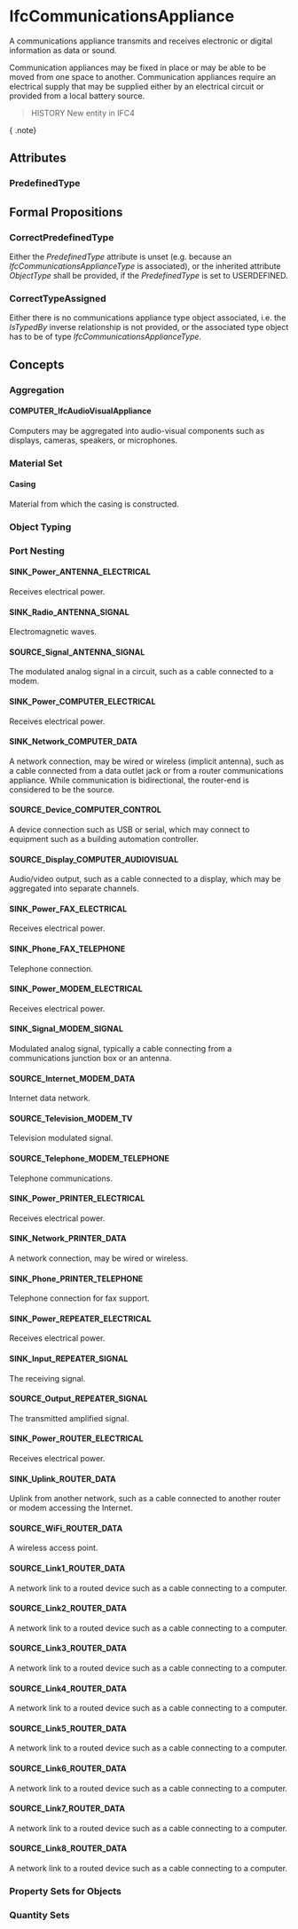 # IfcCommunicationsAppliance

A communications appliance transmits and receives electronic or digital information as data or sound.
<!-- end of short definition -->

Communication appliances may be fixed in place or may be able to be moved from one space to another. Communication appliances require an electrical supply that may be supplied either by an electrical circuit or provided from a local battery source.

> HISTORY New entity in IFC4

{ .note}
>

## Attributes

### PredefinedType


## Formal Propositions

### CorrectPredefinedType
Either the _PredefinedType_ attribute is unset (e.g. because an _IfcCommunicationsApplianceType_ is associated), or the inherited attribute _ObjectType_ shall be provided, if the _PredefinedType_ is set to USERDEFINED.

### CorrectTypeAssigned
Either there is no communications appliance type object associated, i.e. the _IsTypedBy_ inverse relationship is not provided, or the associated type object has to be of type _IfcCommunicationsApplianceType_.

## Concepts

### Aggregation



#### COMPUTER_IfcAudioVisualAppliance

Computers may be aggregated into audio-visual components such as displays, cameras, speakers, or microphones.

### Material Set



#### Casing

Material from which the casing is constructed.

### Object Typing



### Port Nesting



#### SINK_Power_ANTENNA_ELECTRICAL

Receives electrical power.

#### SINK_Radio_ANTENNA_SIGNAL

Electromagnetic waves.

#### SOURCE_Signal_ANTENNA_SIGNAL

The modulated analog signal in a circuit, such as a cable connected to a modem.

#### SINK_Power_COMPUTER_ELECTRICAL

Receives electrical power.

#### SINK_Network_COMPUTER_DATA

A network connection, may be wired or wireless (implicit antenna), such as a cable connected from a data outlet jack or from a router communications appliance. While communication is bidirectional, the router-end is considered to be the source.

#### SOURCE_Device_COMPUTER_CONTROL

A device connection such as USB or serial, which may connect to equipment such as a building automation controller.

#### SOURCE_Display_COMPUTER_AUDIOVISUAL

Audio/video output, such as a cable connected to a display, which may be aggregated into separate channels.

#### SINK_Power_FAX_ELECTRICAL

Receives electrical power.

#### SINK_Phone_FAX_TELEPHONE

Telephone connection.

#### SINK_Power_MODEM_ELECTRICAL

Receives electrical power.

#### SINK_Signal_MODEM_SIGNAL

Modulated analog signal, typically a cable connecting from a communications junction box or an antenna.

#### SOURCE_Internet_MODEM_DATA

Internet data network.

#### SOURCE_Television_MODEM_TV

Television modulated signal.

#### SOURCE_Telephone_MODEM_TELEPHONE

Telephone communications.

#### SINK_Power_PRINTER_ELECTRICAL

Receives electrical power.

#### SINK_Network_PRINTER_DATA

A network connection, may be wired or wireless.

#### SINK_Phone_PRINTER_TELEPHONE

Telephone connection for fax support.

#### SINK_Power_REPEATER_ELECTRICAL

Receives electrical power.

#### SINK_Input_REPEATER_SIGNAL

The receiving signal.

#### SOURCE_Output_REPEATER_SIGNAL

The transmitted amplified signal.

#### SINK_Power_ROUTER_ELECTRICAL

Receives electrical power.

#### SINK_Uplink_ROUTER_DATA

Uplink from another network, such as a cable connected to another router or modem accessing the Internet.

#### SOURCE_WiFi_ROUTER_DATA

A wireless access point.

#### SOURCE_Link1_ROUTER_DATA

A network link to a routed device such as a cable connecting to a computer.

#### SOURCE_Link2_ROUTER_DATA

A network link to a routed device such as a cable connecting to a computer.

#### SOURCE_Link3_ROUTER_DATA

A network link to a routed device such as a cable connecting to a computer.

#### SOURCE_Link4_ROUTER_DATA

A network link to a routed device such as a cable connecting to a computer.

#### SOURCE_Link5_ROUTER_DATA

A network link to a routed device such as a cable connecting to a computer.

#### SOURCE_Link6_ROUTER_DATA

A network link to a routed device such as a cable connecting to a computer.

#### SOURCE_Link7_ROUTER_DATA

A network link to a routed device such as a cable connecting to a computer.

#### SOURCE_Link8_ROUTER_DATA

A network link to a routed device such as a cable connecting to a computer.

### Property Sets for Objects



### Quantity Sets



